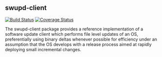 swupd-client
-------

[![Build Status](https://travis-ci.org/bryteise/swupd-client.svg?branch=master)](https://travis-ci.org/bryteise/swupd-client)
[![Coverage Status](https://coveralls.io/repos/github/bryteise/swupd-client/badge.png?branch=master)](https://coveralls.io/github/bryteise/swupd-client?branch=master)

The swupd-client package provides a reference implementation of a software
update client which performs file level updates of an OS, preferentially
using binary deltas whenever possible for efficiency under an assumption
that the OS develops with a release process aimed at rapidly deploying
small incremental changes.
